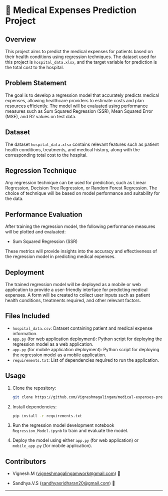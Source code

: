 
# 🏥 Medical Expenses Prediction Project

## Overview

This project aims to predict the medical expenses for patients based on their health conditions using regression techniques. The dataset used for this project is `hospital_data.xlsx`, and the target variable for prediction is the total cost to the hospital.

## Problem Statement

The goal is to develop a regression model that accurately predicts medical expenses, allowing healthcare providers to estimate costs and plan resources efficiently. The model will be evaluated using performance measures such as Sum Squared Regression (SSR), Mean Squared Error (MSE), and R2 values on test data.

## Dataset

The dataset `hospital_data.xlsx` contains relevant features such as patient health conditions, treatments, and medical history, along with the corresponding total cost to the hospital.

## Regression Technique

Any regression technique can be used for prediction, such as Linear Regression, Decision Tree Regression, or Random Forest Regression. The choice of technique will be based on model performance and suitability for the data.

## Performance Evaluation

After training the regression model, the following performance measures will be plotted and evaluated:
- Sum Squared Regression (SSR)


These metrics will provide insights into the accuracy and effectiveness of the regression model in predicting medical expenses.

## Deployment

The trained regression model will be deployed as a mobile or web application to provide a user-friendly interface for predicting medical expenses. A form will be created to collect user inputs such as patient health conditions, treatments required, and other relevant factors.

## Files Included

- `hospital_data.csv`: Dataset containing patient and medical expense information.
- `app.py` (for web application deployment): Python script for deploying the regression model as a web application.
- `app.py` (for mobile application deployment): Python script for deploying the regression model as a mobile application.
- `requirements.txt`: List of dependencies required to run the application.

## Usage

1. Clone the repository:
   ```bash
   git clone https://github.com/Vigneshmagalingam/medical-expenses-prediction.git
   ```

2. Install dependencies:
   ```bash
   pip install -r requirements.txt
   ```

3. Run the regression model development notebook `Regression_Model.ipynb` to train and evaluate the model.

4. Deploy the model using either `app.py` (for web application) or `mobile_app.py` (for mobile application).

## Contributors

- Vignesh.M (vigneshmagalingamwork@gmail.com) 💼

- Sandhya.V.S
(sandhyasridharan20@gmail.com) 👜

---



